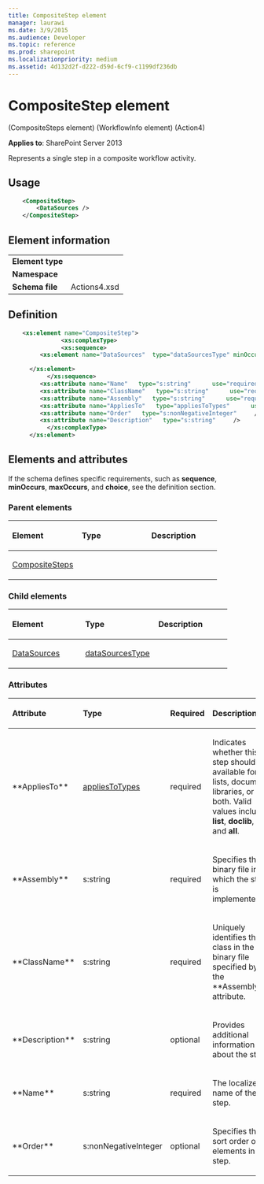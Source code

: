 ```yaml
---
title: CompositeStep element
manager: laurawi
ms.date: 3/9/2015
ms.audience: Developer
ms.topic: reference
ms.prod: sharepoint
ms.localizationpriority: medium
ms.assetid: 4d132d2f-d222-d59d-6cf9-c1199df236db
---
```


# CompositeStep element 

(CompositeSteps element) (WorkflowInfo element) (Action4)

**Applies to**: SharePoint Server 2013

Represents a single step in a composite workflow activity.

## Usage

```XML
    <CompositeStep>
        <DataSources />
    </CompositeStep>
```

## Element information

|   |   |
|---|---|
| **Element type**  |  |
| **Namespace**     |  |
| **Schema file**   | Actions4.xsd |

## Definition

```XML
    <xs:element name="CompositeStep">
               <xs:complexType>
               <xs:sequence>
         <xs:element name="DataSources"  type="dataSourcesType" minOccurs="0"  maxOccurs="1">

      </xs:element>  
           </xs:sequence>
         <xs:attribute name="Name"   type="s:string"      use="required"     />
         <xs:attribute name="ClassName"   type="s:string"      use="required"     />
         <xs:attribute name="Assembly"   type="s:string"      use="required"     />
         <xs:attribute name="AppliesTo"   type="appliesToTypes"      use="required"     />
         <xs:attribute name="Order"   type="s:nonNegativeInteger"     />
         <xs:attribute name="Description"   type="s:string"     />
           </xs:complexType>
      </xs:element>  
```

## Elements and attributes

If the schema defines specific requirements, such as **sequence**, **minOccurs**, **maxOccurs**, and **choice**, see the definition section.

### Parent elements

<table>
<colgroup>
<col width="33%" />
<col width="33%" />
<col width="33%" />
</colgroup>
<thead>
<tr class="header">
<th align="left"><p>Element</p></th>
<th align="left"><p>Type</p></th>
<th align="left"><p>Description</p></th>
</tr>
</thead>
<tbody>
<tr class="odd">
<td align="left"><p><a href="compositesteps-element-workflowinfo-elementaction4.md">CompositeSteps</a></p></td>
<td align="left"><p></p></td>
<td align="left"><p></p></td>
</tr>
</tbody>
</table>

### Child elements

<table>
<colgroup>
<col width="33%" />
<col width="33%" />
<col width="33%" />
</colgroup>
<thead>
<tr class="header">
<th align="left"><p>Element</p></th>
<th align="left"><p>Type</p></th>
<th align="left"><p>Description</p></th>
</tr>
</thead>
<tbody>
<tr class="odd">
<td align="left"><p><a href="datasources-element-compositestep-elementcompositesteps-elementworkflowinfo-elem.md">DataSources</a></p></td>
<td align="left"><p><a href="datasourcestype-complextype-action4.md">dataSourcesType</a></p></td>
<td align="left"><p></p></td>
</tr>
</tbody>
</table>

### Attributes

<table>
<colgroup>
<col width="15%" />
<col width="15%" />
<col width="15%" />
<col width="35%" />
<col width="20%" />
</colgroup>
<thead>
<tr class="header">
<th align="left"><p>Attribute</p></th>
<th align="left"><p>Type</p></th>
<th align="left"><p>Required</p></th>
<th align="left"><p>Description</p></th>
<th align="left"><p>Possible values</p></th>
</tr>
</thead>
<tbody>
<tr class="odd">
<td align="left"><p>**AppliesTo**</p></td>
<td align="left"><p><a href="appliestotypes-simpletype-action4.md">appliesToTypes</a></p></td>
<td align="left"><p>required</p></td>
<td align="left"><p>Indicates whether this step should be available for lists, document libraries, or both. Valid values include <strong>list</strong>, <strong>doclib</strong>, and <strong>all</strong>.</p></td>
<td align="left"><p>Values of the appliesToTypes type.</p></td>
</tr>
<tr class="even">
<td align="left"><p>**Assembly**</p></td>
<td align="left"><p>s:string</p></td>
<td align="left"><p>required</p></td>
<td align="left"><p>Specifies the binary file in which the step is implemented.</p></td>
<td align="left"><p>Values of the s:string type.</p></td>
</tr>
<tr class="odd">
<td align="left"><p>**ClassName**</p></td>
<td align="left"><p>s:string</p></td>
<td align="left"><p>required</p></td>
<td align="left"><p>Uniquely identifies the class in the binary file specified by the **Assembly** attribute.</p></td>
<td align="left"><p>Values of the s:string type.</p></td>
</tr>
<tr class="even">
<td align="left"><p>**Description**</p></td>
<td align="left"><p>s:string</p></td>
<td align="left"><p>optional</p></td>
<td align="left"><p>Provides additional information about the step.</p></td>
<td align="left"><p>Values of the s:string type.</p></td>
</tr>
<tr class="odd">
<td align="left"><p>**Name**</p></td>
<td align="left"><p>s:string</p></td>
<td align="left"><p>required</p></td>
<td align="left"><p>The localized name of the step.</p></td>
<td align="left"><p>Values of the s:string type.</p></td>
</tr>
<tr class="even">
<td align="left"><p>**Order**</p></td>
<td align="left"><p>s:nonNegativeInteger</p></td>
<td align="left"><p>optional</p></td>
<td align="left"><p>Specifies the sort order of elements in the step.</p></td>
<td align="left"><p>Values of the s:nonNegativeInteger type.</p></td>
</tr>
</tbody>
</table>









